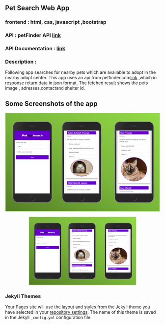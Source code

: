 ## Pet Search Web App 


### frontend : html, css, javascript ,bootstrap
### API : petFinder API [link](https://www.petfinder.com/developers/api-key)
### API Documentation : [link](https://www.petfinder.com/developers/api-docs) 




### Description :

Following app searches for nearby pets which are available to adopt in the nearby adopt center. This app uses an api from petfinder.com[link](https://www.petfinder.com) ,which in response return data in json format.
The fetched result shows the pets image , adresses,contactand shelter id.

## Some Screenshots of the app
![Image](https://github.com/GaneshSrambikal/Pet-Search-web-app/blob/master/ss.png)
<p align="center">
  <img src="https://github.com/GaneshSrambikal/Pet-Search-web-app/blob/master/ss.png" width="350" title="hover text">
  
</p>










### Jekyll Themes

Your Pages site will use the layout and styles from the Jekyll theme you have selected in your [repository settings](https://github.com/GaneshSrambikal/Pet-Search-web-app/settings). The name of this theme is saved in the Jekyll `_config.yml` configuration file.

